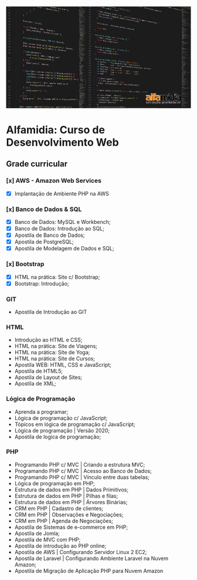 ![Banner Desenvolvimento Web](img/banner-desenvolvimento-web.webp)

# Alfamidia: Curso de Desenvolvimento Web

## Grade curricular

### [x] AWS - Amazon Web Services

- [x] Implantação de Ambiente PHP na AWS

### [x] Banco de Dados & SQL

- [x] Banco de Dados: MySQL e Workbench;
- [x] Banco de Dados: Introdução ao SQL;
- [x] Apostila de Banco de Dados;
- [x] Apostila de PostgreSQL;
- [x] Apostila de Modelagem de Dados e SQL;

### [x] Bootstrap

- [x] HTML na prática: Site c/ Bootstrap;
- [x] Bootstrap: Introdução;

### GIT

- Apostila de Introdução ao GIT

### HTML

- Introdução ao HTML e CSS;
- HTML na prática: Site de Viagens;
- HTML na prática: Site de Yoga;
- HTML na prática: Site de Cursos;
- Apostila WEB: HTML, CSS e JavaScript;
- Apostila de HTML5;
- Apostila de Layout de Sites;
- Apostila de XML;

### Lógica de Programação

- Aprenda a programar;
- Lógica de programação c/ JavaScript;
- Tópicos em lógica de programação c/ JavaScript;
- Lógica de programação | Versão 2020;
- Apostila de logica de programação;

### PHP

- Programando PHP c/ MVC | Criando a estrutura MVC;
- Programando PHP c/ MVC | Acesso ao Banco de Dados;
- Programando PHP c/ MVC | Vínculo entre duas tabelas;
- Lógica de programação em PHP;
- Estrutura de dados em PHP | Dados Primitivos;
- Estrutura de dados em PHP | Pilhas e filas;
- Estrutura de dados em PHP | Árvores Binárias;
- CRM em PHP | Cadastro de clientes;
- CRM em PHP | Observações e Negociações;
- CRM em PHP | Agenda de Negociações;
- Apostila de Sistemas de e-commerce em PHP;
- Apostila de Jomla;
- Apostila de MVC com PHP;
- Apostila de introdução ao PHP online;
- Apostila de AWS | Configurando Servidor Linux 2 EC2;
- Apostila de Laravel | Configurando Ambiente Laravel na Nuvem Amazon;
- Apostila de Migração de Aplicação PHP para Nuvem Amazon